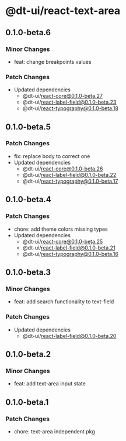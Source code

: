# @dt-ui/react-text-area

## 0.1.0-beta.6

### Minor Changes

- feat: change breakpoints values

### Patch Changes

- Updated dependencies
  - @dt-ui/react-core@0.1.0-beta.27
  - @dt-ui/react-label-field@0.1.0-beta.23
  - @dt-ui/react-typography@0.1.0-beta.18

## 0.1.0-beta.5

### Patch Changes

- fix: replace body to correct one
- Updated dependencies
  - @dt-ui/react-core@0.1.0-beta.26
  - @dt-ui/react-label-field@0.1.0-beta.22
  - @dt-ui/react-typography@0.1.0-beta.17

## 0.1.0-beta.4

### Patch Changes

- chore: add theme colors missing types
- Updated dependencies
  - @dt-ui/react-core@0.1.0-beta.25
  - @dt-ui/react-label-field@0.1.0-beta.21
  - @dt-ui/react-typography@0.1.0-beta.16

## 0.1.0-beta.3

### Minor Changes

- feat: add search functionality to text-field

### Patch Changes

- Updated dependencies
  - @dt-ui/react-label-field@0.1.0-beta.20

## 0.1.0-beta.2

### Minor Changes

- feat: add text-area input state

## 0.1.0-beta.1

### Patch Changes

- chore: text-area independent pkg
